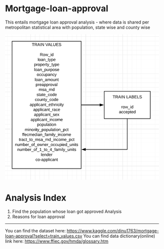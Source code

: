 # Mortgage-loan-approval
This entails mortgage loan approval analysis - where data is shared per metropolitan statistical area with population, state wise and county wise

![](https://github.com/akankshabakshi/mortgage-loan-approval/blob/master/mortgage-loan-analysis.png)

# Analysis Index

1. Find the population whose loan got approved Analysis
2. Reasons for loan approval

-------------------------------------------------------------------------------------------------------------
You can find the dataset here: https://www.kaggle.com/dinu1763/mortgage-loan-approval?select=train_values.csv
You can find data dictionary(online) link here: https://www.ffiec.gov/hmda/glossary.htm 
